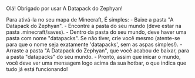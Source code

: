 Olá! Obrigado por usar A Datapack do Zephyan!

Para ativá-la no seu mapa de Minecraft, É simples:
    - Baixe a pasta "A Datapack do Zephyan". 
    - Encontre a pasta do seu mundo (deve estar na pasta .minecraft/saves).
    - Dentro da pasta do seu mundo, deve haver uma pasta com nome "datapacks". Se não tiver, crie você mesmo (atente-se para que o nome seja exatamente 'datapacks', sem as aspas simples!).
    - Arraste a pasta "A Datapack do Zephyan", que você acabou de baixar, para a pasta "datapacks" do seu mundo.
    - Pronto, assim que inicar o mundo, você deve ver uma mensagem logo acima da sua hotbar, o que indica que tudo já está funcionando!
